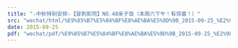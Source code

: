 ```yaml
---
title: "☆中秋特别安排☆【冒刺影院】NO.48亲子饭（本周六下午！有惊喜！）"
src: "wechat/html/%E9%85%B7%E5%84%BF%E8%AE%BA%E5%9D%9B_2015-09-25_%E2%98%86%E4%B8%AD%E7%A7%8B%E7%89%B9%E5%88%AB%E5%AE%89%E6%8E%92%E2%98%86%E3%80%90%E5%86%92%E5%88%BA%E5%BD%B1%E9%99%A2%E3%80%91NO.48%E4%BA%B2%E5%AD%90%E9%A5%AD%EF%BC%88%E6%9C%AC%E5%91%A8%E5%85%AD%E4%B8%8B%E5%8D%88%EF%BC%81%E6%9C%89%E6%83%8A%E5%96%9C%EF%BC%81%EF%BC%89.html"
date: 2015-09-25
pdf: "wechat/pdf/%E9%85%B7%E5%84%BF%E8%AE%BA%E5%9D%9B_2015-09-25_%E2%98%86%E4%B8%AD%E7%A7%8B%E7%89%B9%E5%88%AB%E5%AE%89%E6%8E%92%E2%98%86%E3%80%90%E5%86%92%E5%88%BA%E5%BD%B1%E9%99%A2%E3%80%91NO.48%E4%BA%B2%E5%AD%90%E9%A5%AD%EF%BC%88%E6%9C%AC%E5%91%A8%E5%85%AD%E4%B8%8B%E5%8D%88%EF%BC%81%E6%9C%89%E6%83%8A%E5%96%9C%EF%BC%81%EF%BC%89.pdf"
---
```

